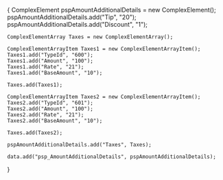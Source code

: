 {
    ComplexElement pspAmountAdditionalDetails = new ComplexElement();
    pspAmountAdditionalDetails.add("Tip", "20");
    pspAmountAdditionalDetails.add("Discount", "1");

    ComplexElementArray Taxes = new ComplexElementArray();

    ComplexElementArrayItem Taxes1 = new ComplexElementArrayItem();
    Taxes1.add("TypeId", "600");
    Taxes1.add("Amount", "100");
    Taxes1.add("Rate", "21");
    Taxes1.add("BaseAmount", "10");

    Taxes.add(Taxes1);

    ComplexElementArrayItem Taxes2 = new ComplexElementArrayItem();
    Taxes2.add("TypeId", "601");
    Taxes2.add("Amount", "100");
    Taxes2.add("Rate", "21");
    Taxes2.add("BaseAmount", "10");

    Taxes.add(Taxes2);

    pspAmountAdditionalDetails.add("Taxes", Taxes);

    data.add("psp_AmountAdditionalDetails", pspAmountAdditionalDetails);
}